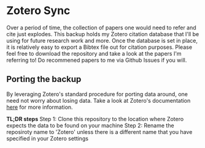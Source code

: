 # Zotero Sync
Over a period of time, the collection of papers one would need to refer and cite just explodes. This backup holds my Zotero citation database that I'll be using for future research work and more. Once the database is set in place, it is relatively easy to export a Bibtex file out for citation purposes. Please feel free to download the repository and take a look at the papers I'm referring to! Do recommened papers to me via Github Issues if you will.

## Porting the backup
By leveraging Zotero's standard procedure for porting data around, one need not worry about losing data.
Take a look at Zotero's documentation [here](https://www.zotero.org/support/kb/transferring_a_library) for more information.

**TL;DR steps**
Step 1: Clone this repository to the location where Zotero expects the data to be found on your machine
Step 2: Rename the reposiroty name to 'Zotero' unless there is a different name that you have specified in your Zotero settings
